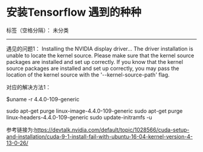 ﻿# 安装Tensorflow 遇到的种种

标签（空格分隔）： 未分类

---

遇见的问题1：
Installing the NVIDIA display driver...
The driver installation is unable to locate the kernel source. Please make sure that the kernel source packages are installed and set up correctly.
If you know that the kernel source packages are installed and set up correctly, you may pass the location of the kernel source with the '--kernel-source-path' flag.

对应的解决方法1：

$uname -r
4.4.0-109-generic

sudo apt-get purge linux-image-4.4.0-109-generic
sudo apt-get purge linux-headers-4.4.0-109-generic
sudo update-initramfs -u

参考链接为:https://devtalk.nvidia.com/default/topic/1028566/cuda-setup-and-installation/cuda-9-1-install-fail-with-ubuntu-16-04-kernel-version-4-13-0-26/


